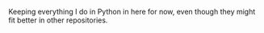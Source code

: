 Keeping everything I do in Python in here for now, even though they might fit better in other repositories.
